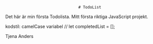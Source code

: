                                     # TodoList

Det här är min första Todolista. Mitt första riktiga JavaScript projekt.

kodstil: camelCase variabel //  let completedList = [];


Tjena Anders
